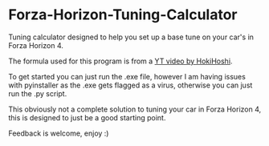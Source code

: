 # Forza-Horizon-Tuning-Calculator
Tuning calculator designed to help you set up a base tune on your car's in Forza Horizon 4.

The formula used for this program is from a [YT video by HokiHoshi](https://youtu.be/WM7_3NGGUoQ).

To get started you can just run the .exe file, however I am having issues with pyinstaller as the .exe gets flagged as a virus, otherwise you can just run the .py script.

This obviously not a complete solution to tuning your car in Forza Horizon 4, this is designed to just be a good starting point.

Feedback is welcome, enjoy :)
